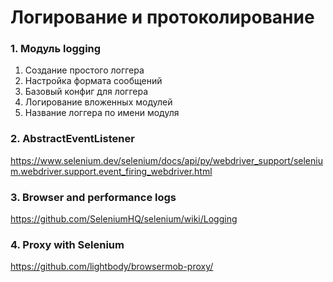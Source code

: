 # Логирование и протоколирование

### 1. Модуль logging
1. Создание простого логгера
2. Настройка формата сообщений
3. Базовый конфиг для логгера
4. Логирование вложенных модулей
5. Название логгера по имени модуля

### 2. AbstractEventListener
https://www.selenium.dev/selenium/docs/api/py/webdriver_support/selenium.webdriver.support.event_firing_webdriver.html

### 3. Browser and performance logs
https://github.com/SeleniumHQ/selenium/wiki/Logging

### 4. Proxy with Selenium
https://github.com/lightbody/browsermob-proxy/
